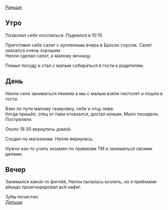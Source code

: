 [Раньше](2020.05.23.md)  
## Утро
Позволил себе отоспаться. Поднялся в 10:15.

Приготовил себе салат с купленным вчера в Броско соусом. Салат оказался очень хорошим.  
Нелли сделал салат, а малому яичницу.

Помыл посуду и стал с малым собираться в гости к родителям.
## День
Нелли села заниматься пением а мы с малым взяли пистолет и пошли в гости.

Взял по пути малому газировку, себе и отцу пива.  
Когда пришёл, отец от пива отказался, достал коньяк. Мило посидели. Постреляли.

Около 18:30 вернулись домой.

Сходил по магазинам. Нелли вернулась.

Нужно как-то учить экзамен по правилам ТМ и заниматься своими делами.
## Вечер
Занимался какой-то фигнёй, Нелли пыталась козлить, но я приёмами айкидо проигнорировал всё нафиг.

Зубы почистил.  
[Дальше](2020.05.25.md)